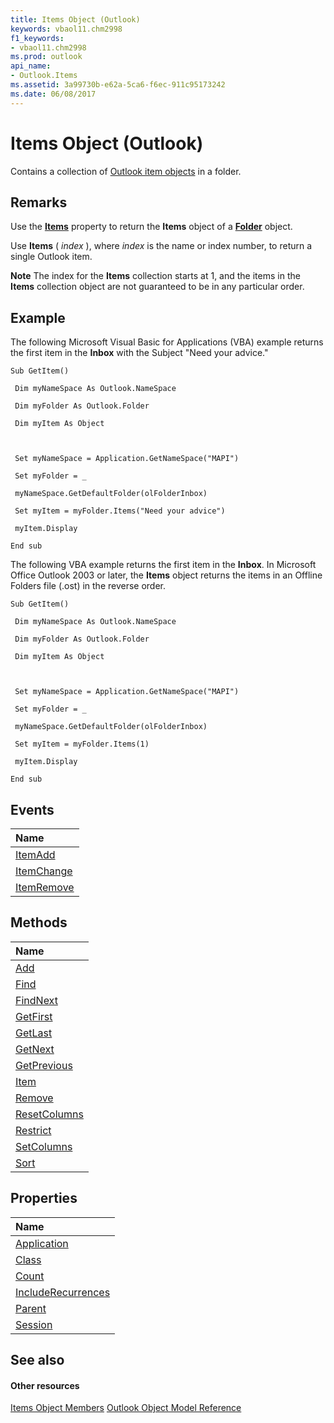 ```yaml
---
title: Items Object (Outlook)
keywords: vbaol11.chm2998
f1_keywords:
- vbaol11.chm2998
ms.prod: outlook
api_name:
- Outlook.Items
ms.assetid: 3a99730b-e62a-5ca6-f6ec-911c95173242
ms.date: 06/08/2017
---
```



# Items Object (Outlook)

Contains a collection of [Outlook item objects](http://msdn.microsoft.com/library/6ea4babf-facf-4018-ef5a-4a484e55153a%28Office.15%29.aspx) in a folder.


## Remarks

Use the  **[Items](http://msdn.microsoft.com/library/441820e7-5fe8-e5ef-83c0-9c87fd3dc9e3%28Office.15%29.aspx)** property to return the **Items** object of a **[Folder](folder-object-outlook.md)** object.

Use  **Items** ( _index_ ), where _index_ is the name or index number, to return a single Outlook item.


 **Note**  The index for the  **Items** collection starts at 1, and the items in the **Items** collection object are not guaranteed to be in any particular order.


## Example

The following Microsoft Visual Basic for Applications (VBA) example returns the first item in the  **Inbox** with the Subject "Need your advice."






```
Sub GetItem() 
 
 Dim myNameSpace As Outlook.NameSpace 
 
 Dim myFolder As Outlook.Folder 
 
 Dim myItem As Object 
 
 
 
 Set myNameSpace = Application.GetNameSpace("MAPI") 
 
 Set myFolder = _ 
 
 myNameSpace.GetDefaultFolder(olFolderInbox) 
 
 Set myItem = myFolder.Items("Need your advice") 
 
 myItem.Display 
 
End sub
```

The following VBA example returns the first item in the  **Inbox**. In Microsoft Office Outlook 2003 or later, the  **Items** object returns the items in an Offline Folders file (.ost) in the reverse order.






```
Sub GetItem() 
 
 Dim myNameSpace As Outlook.NameSpace 
 
 Dim myFolder As Outlook.Folder 
 
 Dim myItem As Object 
 
 
 
 Set myNameSpace = Application.GetNameSpace("MAPI") 
 
 Set myFolder = _ 
 
 myNameSpace.GetDefaultFolder(olFolderInbox) 
 
 Set myItem = myFolder.Items(1) 
 
 myItem.Display 
 
End sub
```


## Events



|**Name**|
|:-----|
|[ItemAdd](http://msdn.microsoft.com/library/e46f5958-aff8-3a6b-b3df-5c4352b6c3d9%28Office.15%29.aspx)|
|[ItemChange](http://msdn.microsoft.com/library/6478357e-2a5a-300a-24e6-c125f8c81edd%28Office.15%29.aspx)|
|[ItemRemove](http://msdn.microsoft.com/library/c1b2d9cd-ab32-2c4a-85fa-9412c190ac4f%28Office.15%29.aspx)|

## Methods



|**Name**|
|:-----|
|[Add](http://msdn.microsoft.com/library/0ee68068-1452-0f29-b85a-88b801ac0448%28Office.15%29.aspx)|
|[Find](http://msdn.microsoft.com/library/e7a791d8-b80b-df07-84a3-a85acabfcf80%28Office.15%29.aspx)|
|[FindNext](http://msdn.microsoft.com/library/2530f640-e024-3567-f539-6bdbf645401d%28Office.15%29.aspx)|
|[GetFirst](http://msdn.microsoft.com/library/142a6174-118e-6256-0511-8ae9e142e555%28Office.15%29.aspx)|
|[GetLast](http://msdn.microsoft.com/library/d02a20be-19fc-fb6e-feff-b66ca0273beb%28Office.15%29.aspx)|
|[GetNext](http://msdn.microsoft.com/library/01c49c21-d9f9-37c4-8c64-ff8e2b1f9462%28Office.15%29.aspx)|
|[GetPrevious](http://msdn.microsoft.com/library/5dde47f8-2bd8-fdbe-d6e7-b1381e8a97a6%28Office.15%29.aspx)|
|[Item](http://msdn.microsoft.com/library/89a031e0-c0a3-fc22-f485-189df8db45f4%28Office.15%29.aspx)|
|[Remove](http://msdn.microsoft.com/library/d2838c82-d0ac-82cc-eed0-c34d55c67d63%28Office.15%29.aspx)|
|[ResetColumns](http://msdn.microsoft.com/library/0543dd17-1e65-5484-ab21-d4791b3b1194%28Office.15%29.aspx)|
|[Restrict](http://msdn.microsoft.com/library/e3b0cda1-e43d-cc5e-2942-0f54935d9dab%28Office.15%29.aspx)|
|[SetColumns](http://msdn.microsoft.com/library/90206a68-baf8-282c-5793-fee029fed452%28Office.15%29.aspx)|
|[Sort](http://msdn.microsoft.com/library/7cb248a2-6885-8be5-df7b-fd5683081e01%28Office.15%29.aspx)|

## Properties



|**Name**|
|:-----|
|[Application](http://msdn.microsoft.com/library/b55a6901-fbd4-36a1-47e7-2c1e37e0a31c%28Office.15%29.aspx)|
|[Class](http://msdn.microsoft.com/library/783ed46a-fd40-c848-b440-8ea3c5d0e6b9%28Office.15%29.aspx)|
|[Count](http://msdn.microsoft.com/library/c18b06be-3a21-3350-6d14-57c822a85d42%28Office.15%29.aspx)|
|[IncludeRecurrences](http://msdn.microsoft.com/library/7d192112-889c-56ce-aab2-107d751c80c4%28Office.15%29.aspx)|
|[Parent](http://msdn.microsoft.com/library/8e99782a-5654-ae1d-c6d8-9dbfcbcf44ac%28Office.15%29.aspx)|
|[Session](http://msdn.microsoft.com/library/5c385dfc-042e-7649-0f32-5d34e53fca57%28Office.15%29.aspx)|

## See also


#### Other resources


[Items Object Members](http://msdn.microsoft.com/library/bcc2cf6c-b6fb-e1a2-1d5c-d7e2bdf6b7dc%28Office.15%29.aspx)
[Outlook Object Model Reference](http://msdn.microsoft.com/library/73221b13-d8d8-99b8-3394-b95dbbfd5ddc%28Office.15%29.aspx)
